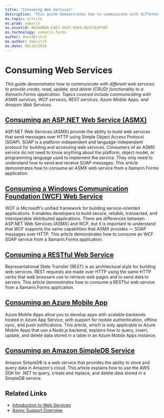 ```yaml
---
title: "Consuming Web Services"
description: "This guide demonstrates how to communicate with different web services to provide create, read, update, and delete (CRUD) functionality to a Xamarin.Forms application. Topics covered include communicating with ASMX services, WCF services, REST services, Azure Mobile Apps, and Amazon Web Services."
ms.topic: article
ms.prod: xamarin
ms.assetid: 8B360BDA-E4E3-4A3F-9004-0E35362F49F
ms.technology: xamarin-forms
author: davidbritch
ms.author: dabritch
ms.date: 09/20/2016
---
```


# Consuming Web Services

_This guide demonstrates how to communicate with different web services to provide create, read, update, and delete (CRUD) functionality to a Xamarin.Forms application. Topics covered include communicating with ASMX services, WCF services, REST services, Azure Mobile Apps, and Amazon Web Services._

## [Consuming an ASP.NET Web Service (ASMX)](~/xamarin-forms/data-cloud/consuming/asmx.md)

ASP.NET Web Services (ASMX) provide the ability to build web services that send messages over HTTP using Simple Object Access Protocol (SOAP). SOAP is a platform-independent and language-independent protocol for building and accessing web services. Consumers of an ASMX service do not need to know anything about the platform, object model, or programming language used to implement the service. They only need to understand how to send and receive SOAP messages. This article demonstrates how to consume an ASMX web service from a Xamarin.Forms application.

## [Consuming a Windows Communication Foundation (WCF) Web Service](~/xamarin-forms/data-cloud/consuming/wcf.md)

WCF is Microsoft's unified framework for building service-oriented applications. It enables developers to build secure, reliable, transacted, and interoperable distributed applications. There are differences between ASP.NET Web Services (ASMX) and WCF, but it is important to understand that WCF supports the same capabilities that ASMX provides — SOAP messages over HTTP. This article demonstrates how to consume an WCF SOAP service from a Xamarin.Forms application.

## [Consuming a RESTful Web Service](~/xamarin-forms/data-cloud/consuming/rest.md)

Representational State Transfer (REST) is an architectural style for building web services. REST requests are made over HTTP using the same HTTP verbs that web browsers use to retrieve web pages and to send data to servers. This article demonstrates how to consume a RESTful web service from a Xamarin.Forms application.

## [Consuming an Azure Mobile App](~/xamarin-forms/data-cloud/consuming/azure.md)

Azure Mobile Apps allow you to develop apps with scalable backends hosted in Azure App Service, with support for mobile authentication, offline sync, and push notifications. This article, which is only applicable to Azure Mobile Apps that use a Node.js backend, explains how to query, insert, update, and delete data stored in a table in an Azure Mobile Apps instance.

## [Consuming an Amazon SimpleDB Service](~/xamarin-forms/data-cloud/consuming/aws.md)

Amazon SimpleDB is a web service that provides the ability to store and query data in Amazon's cloud. This article explains how to use the AWS SDK for .NET to query, create and replace, and delete data stored in a SimpleDB service.


## Related Links

- [Introduction to Web Services](~/cross-platform/data-cloud/web-services/index.md)
- [Async Support Overview](~/cross-platform/platform/async.md)
